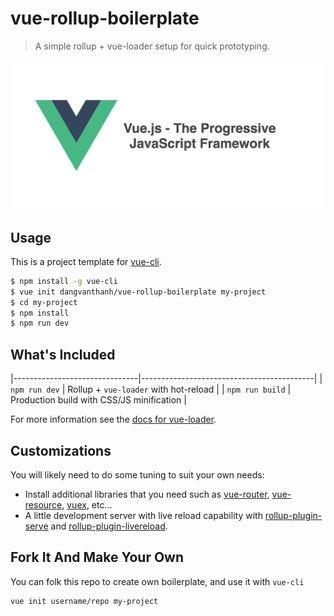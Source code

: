 # vue-rollup-boilerplate

> A simple rollup + vue-loader setup for quick prototyping.

![](screenshot.png)

## Usage

This is a project template for [vue-cli](https://github.com/vuejs/vue-cli).

``` bash
$ npm install -g vue-cli
$ vue init dangvanthanh/vue-rollup-boilerplate my-project
$ cd my-project
$ npm install
$ npm run dev
```

## What's Included

|-------------------------------|-------------------------------------------|
| `npm run dev`                 | Rollup + `vue-loader` with hot-reload     |
| `npm run build`               | Production build with CSS/JS minification |

For more information see the [docs for vue-loader](http://vuejs.github.io/vue-loader).

## Customizations

You will likely need to do some tuning to suit your own needs:

- Install additional libraries that you need such as [vue-router](https://github.com/vuejs/vue-router), [vue-resource](https://github.com/vuejs/vue-resource), [vuex](https://github.com/vuejs/vuex), etc...
- A little development server with live reload capability with [rollup-plugin-serve](https://github.com/thgh/rollup-plugin-serve) and [rollup-plugin-livereload](https://github.com/thgh/rollup-plugin-livereload).

## Fork It And Make Your Own

You can folk this repo to create own boilerplate, and use it with `vue-cli`

``` bash
vue init username/repo my-project
```
